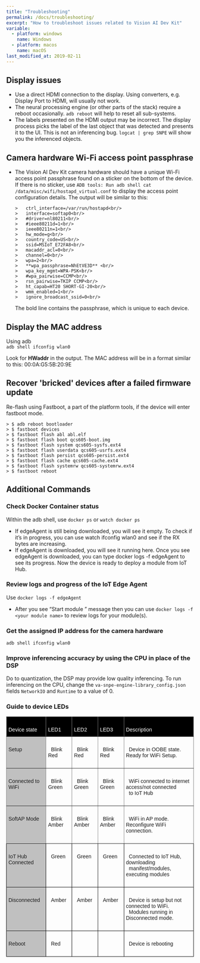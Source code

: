 ```yaml
---
title: "Troubleshooting"
permalink: /docs/troubleshooting/
excerpt: "How to troubleshoot issues related to Vision AI Dev Kit"
variable:
  - platform: windows
    name: Windows
  - platform: macos
    name: macOS
last_modified_at: 2019-02-11
---
```

## Display issues
* Use a direct HDMI connection to the display. Using converters, e.g. Display Port to HDMI, will usually not work.
* The neural processing engine (or other parts of the stack) require a reboot occasionally. `adb reboot` will help to reset all sub-systems.
* The labels presented on the HDMI output may be incorrect. The display process picks the label of the last object that was detected and presents it to the UI. This is not an inferencing bug. `logcat | grep SNPE` will show you the inferenced objects.

## Camera hardware Wi-Fi access point passphrase
* The Vision AI Dev Kit camera hardware should have a unique Wi-Fi access point passphrase found on a sticker on the bottom of the device. If there is no sticker, use `ADB tools: Run adb shell cat /data/misc/wifi/hostapd_virtual.conf` to display the access point configuration details. The output will be similar to this:

    
      >   ctrl_interface=/var/run/hostapd<br/>
      >   interface=softap0<br/>
      >   #driver=nl80211<br/>
      >   #ieee80211d=1<br/>
      >   ieee80211n=1<br/>
      >   hw_mode=g<br/>
      >   country_code=US<br/>
      >   ssid=MSIoT_E72FA8<br/>
      >   macaddr_acl=0<br/>
      >   channel=0<br/>
      >   wpa=2<br/>
      >   **wpa_passphrase=NhEtVE3D** <br/>
      >   wpa_key_mgmt=WPA-PSK<br/>
      >   #wpa_pairwise=CCMP<br/>
      >   rsn_pairwise=TKIP CCMP<br/>
      >   ht_capab=HT20 SHORT-GI-20<br/>
      >   wmm_enabled=1<br/>
      >   ignore_broadcast_ssid=0<br/>

     The bold line contains the passphrase, which is unique to each device.

## Display the MAC address
Using adb<br/>
    `adb shell ifconfig wlan0`

Look for **HWaddr** in the output. The MAC address will be in a format similar to this:  00:0A:G5:5B:20:9E

## Recover 'bricked' devices after a failed firmware update
Re-flash using Fastboot, a part of the platform tools, if the device will enter fastboot mode.

    > $ adb reboot bootloader
    > $ fastboot devices
    > $ fastboot flash abl abl.elf
    > $ fastboot flash boot qcs605-boot.img
    > $ fastboot flash system qcs605-sysfs.ext4
    > $ fastboot flash userdata qcs605-usrfs.ext4
    > $ fastboot flash persist qcs605-persist.ext4
    > $ fastboot flash cache qcs605-cache.ext4
    > $ fastboot flash systemrw qcs605-systemrw.ext4
    > $ fastboot reboot

## Additional Commands
### Check Docker Container status
Within the adb shell, use `docker ps` or `watch docker ps`

* If edgeAgent is still being downloaded, you will see it empty. To check if it’s in progress, you can use watch ifconfig wlan0 and see if the RX bytes are increasing. 
* If edgeAgent is downloaded, you will see it running here. Once you see edgeAgent is downloaded, you can type docker logs -f edgeAgent to see its progress. Now the device is ready to deploy a module from IoT Hub.

### Review logs and progress of the IoT Edge Agent
Use `docker logs -f edgeAgent`

* After you see “Start module <your module name>” message then you can use `docker logs -f <your module name>` to review logs for your module(s).

### Get the assigned IP address for the camera hardware

    adb shell ifconfig wlan0

### Improve inferencing accuracy by using the CPU in place of the DSP
Do to quantization, the DSP may provide low quality inferencing. To run inferencing on the CPU, change the `va-snpe-engine-library_config.json` fields `NetworkIO` and `Runtime` to a value of 0.

### Guide to device LEDs
<style type="text/css">
.tg  {border-collapse:collapse;border-spacing:0;}
.tg td{font-family:Arial, sans-serif;font-size:14px;padding:10px 5px;border-style:solid;border-width:1px;overflow:hidden;word-break:normal;border-color:black;}
.tg th{font-family:Arial, sans-serif;font-size:14px;font-weight:normal;padding:10px 5px;border-style:solid;border-width:1px;overflow:hidden;word-break:normal;border-color:black;}
.tg .tg-syad{background-color:#000000;color:#ffffff;border-color:inherit;text-align:left;vertical-align:top}
.tg .tg-llyw{background-color:#c0c0c0;border-color:inherit;text-align:left;vertical-align:top}
.tg .tg-0pky{border-color:inherit;text-align:left;vertical-align:top}
.tg .tg-y6fn{background-color:#c0c0c0;text-align:left;vertical-align:top}
.tg .tg-0lax{text-align:left;vertical-align:top}
</style>
<table class="tg">
  <tr>
    <th class="tg-syad"><br>  Device state<br>  </th>
    <th class="tg-syad"><br>  LED1<br>  </th>
    <th class="tg-syad"><br>  LED2<br>  </th>
    <th class="tg-syad"><br>  LED3<br>  </th>
    <th class="tg-syad"><br>  Description<br>  </th>
  </tr>
  <tr>
    <td class="tg-llyw"><br>  Setup<br>  </td>
    <td class="tg-0pky"><br>&nbsp;&nbsp;Blink Red<br>&nbsp;&nbsp;</td>
    <td class="tg-0pky"><br>&nbsp;&nbsp;Blink Red<br>&nbsp;&nbsp;</td>
    <td class="tg-0pky"><br>&nbsp;&nbsp;Blink Red<br>&nbsp;&nbsp;</td>
    <td class="tg-0pky"><br>&nbsp;&nbsp;Device in OOBE state. Ready for WiFi Setup.<br>&nbsp;&nbsp;</td>
  </tr>
  <tr>
    <td class="tg-llyw"><br>  Connected to WiFi<br>  </td>
    <td class="tg-0pky"><br>&nbsp;&nbsp;Blink Green<br>&nbsp;&nbsp;</td>
    <td class="tg-0pky"><br>&nbsp;&nbsp;Blink Green<br>&nbsp;&nbsp;</td>
    <td class="tg-0pky"><br>&nbsp;&nbsp;Blink Green<br>&nbsp;&nbsp;</td>
    <td class="tg-0pky"><br>&nbsp;&nbsp;WiFi connected to internet access/not connected<br>&nbsp;&nbsp;to IoT Hub<br>&nbsp;&nbsp;</td>
  </tr>
  <tr>
    <td class="tg-llyw"><br>  SoftAP Mode<br>  </td>
    <td class="tg-0pky"><br>&nbsp;&nbsp;Blink Amber<br>&nbsp;&nbsp;</td>
    <td class="tg-0pky"><br>&nbsp;&nbsp;Blink Amber<br>&nbsp;&nbsp;</td>
    <td class="tg-0pky"><br>&nbsp;&nbsp;Blink Amber<br>&nbsp;&nbsp;</td>
    <td class="tg-0pky"><br>&nbsp;&nbsp;WiFi in AP mode. Reconfigure WiFi connection.<br>&nbsp;&nbsp;</td>
  </tr>
  <tr>
    <td class="tg-y6fn"><br>  IoT Hub Connected<br>  </td>
    <td class="tg-0lax"><br>&nbsp;&nbsp;Green<br>&nbsp;&nbsp;</td>
    <td class="tg-0lax"><br>&nbsp;&nbsp;Green<br>&nbsp;&nbsp;</td>
    <td class="tg-0lax"><br>&nbsp;&nbsp;Green<br>&nbsp;&nbsp;</td>
    <td class="tg-0lax"><br>&nbsp;&nbsp;Connected to IoT Hub, downloading<br>&nbsp;&nbsp;manifest/modules, executing modules<br>&nbsp;&nbsp;</td>
  </tr>
  <tr>
    <td class="tg-y6fn"><br>  Disconnected<br>  </td>
    <td class="tg-0lax"><br>&nbsp;&nbsp;Amber<br>&nbsp;&nbsp;</td>
    <td class="tg-0lax"><br>&nbsp;&nbsp;Amber<br>&nbsp;&nbsp;</td>
    <td class="tg-0lax"><br>&nbsp;&nbsp;Amber<br>&nbsp;&nbsp;</td>
    <td class="tg-0lax"><br>&nbsp;&nbsp;Device is setup but not connected to WiFi.<br>&nbsp;&nbsp;Modules running in Disconnected mode.<br>&nbsp;&nbsp;</td>
  </tr>
  <tr>
    <td class="tg-y6fn"><br>  Reboot<br>  </td>
    <td class="tg-0lax"><br>&nbsp;&nbsp;Red<br>&nbsp;&nbsp;</td>
    <td class="tg-0lax"><br>&nbsp;&nbsp; <br>&nbsp;&nbsp;</td>
    <td class="tg-0lax"><br>&nbsp;&nbsp; <br>&nbsp;&nbsp;</td>
    <td class="tg-0lax"><br>&nbsp;&nbsp;Device is rebooting<br>&nbsp;&nbsp;</td>
  </tr>
</table>

